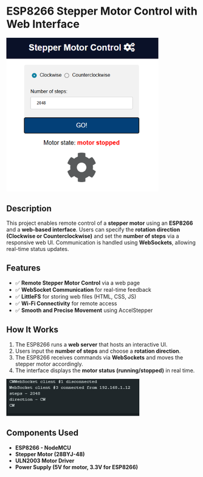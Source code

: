# ESP8266 Stepper Motor Control with Web Interface

<img src="image/img1.png" alt="drawing" width="400"/>

## Description

This project enables remote control of a **stepper motor** using an **ESP8266** and a **web-based interface**. Users can specify the **rotation direction (Clockwise or Counterclockwise)** and set the **number of steps** via a responsive web UI. Communication is handled using **WebSockets**, allowing real-time status updates.

## Features

- ✅ **Remote Stepper Motor Control** via a web page
- ✅ **WebSocket Communication** for real-time feedback
- ✅ **LittleFS** for storing web files (HTML, CSS, JS)
- ✅ **Wi-Fi Connectivity** for remote access
- ✅ **Smooth and Precise Movement** using AccelStepper

## How It Works

1. The ESP8266 runs a **web server** that hosts an interactive UI.
2. Users input the **number of steps** and choose a **rotation direction**.
3. The ESP8266 receives commands via **WebSockets** and moves the stepper motor accordingly.
4. The interface displays the **motor status (running/stopped)** in real time.

<img src="image/img2.png" alt="drawing" width="350"/>

## Components Used

- **ESP8266 - NodeMCU**
- **Stepper Motor (28BYJ-48)**
- **ULN2003 Motor Driver**
- **Power Supply (5V for motor, 3.3V for ESP8266)**
